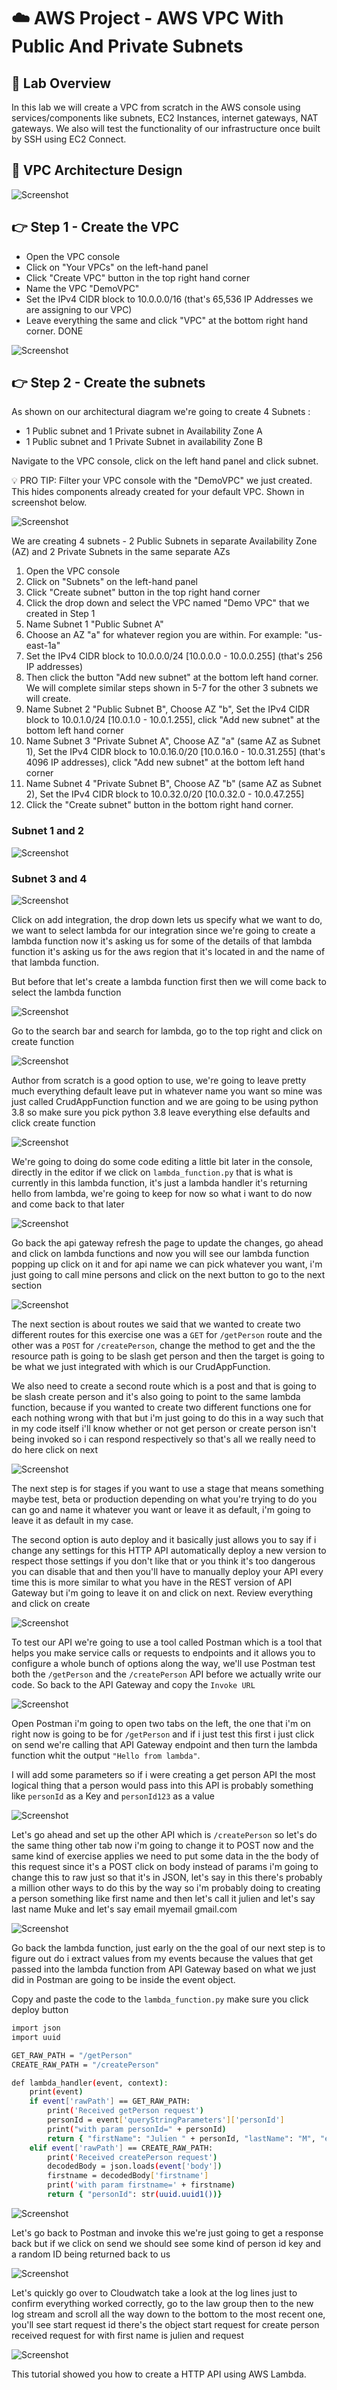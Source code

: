 # ☁️ AWS Project - AWS VPC With Public And Private Subnets

## 📝 Lab Overview

In this lab we will create a VPC from scratch in the AWS console using services/components like subnets, EC2 Instances, internet gateways, NAT gateways. We also will test the functionality of our infrastructure once built by SSH using EC2 Connect.


## 📐 VPC Architecture Design

![Screenshot](/img/lab_design.png)


## 👉 Step 1 - Create the VPC

* Open the VPC console
* Click on "Your VPCs" on the left-hand panel
* Click "Create VPC" button in the top right hand corner
* Name the VPC "DemoVPC"
* Set the IPv4 CIDR block to 10.0.0.0/16 (that's 65,536 IP Addresses we are assigning to our VPC)
* Leave everything the same and click "VPC" at the bottom right hand corner. DONE


![Screenshot](/img/create_vpc.png)


## 👉 Step 2 - Create the subnets

As shown on our architectural diagram we're going to create 4 Subnets :

* 1 Public subnet and 1 Private subnet in Availability Zone A
* 1 Public subnet and 1 Private Subnet in availability Zone B

Navigate to the VPC console, click on the left hand panel and click subnet.

💡 PRO TIP: Filter your VPC console with the "DemoVPC" we just created. This hides components already created for your default VPC. Shown in screenshot below.


![Screenshot](/img/filter_vpc.png)



We are creating 4 subnets - 2 Public Subnets in separate Availability Zone (AZ) and 2 Private Subnets in the same separate AZs

1. Open the VPC console
2. Click on "Subnets" on the left-hand panel
3. Click "Create subnet" button in the top right hand corner
4. Click the drop down and select the VPC named "Demo VPC" that we created in Step 1
5. Name Subnet 1 "Public Subnet A"
6. Choose an AZ "a" for whatever region you are within. For example: "us-east-1a"
7. Set the IPv4 CIDR block to 10.0.0.0/24 [10.0.0.0 - 10.0.0.255] (that's 256 IP addresses)
8. Then click the button "Add new subnet" at the bottom left hand corner. We will complete similar steps shown in 5-7 for the other 3 subnets we will create.
9. Name Subnet 2 "Public Subnet B", Choose AZ "b", Set the IPv4 CIDR block to 10.0.1.0/24 [10.0.1.0 - 10.0.1.255], click "Add new subnet" at the bottom left hand corner
1. Name Subnet 3 "Private Subnet A", Choose AZ "a" (same AZ as Subnet 1), Set the IPv4 CIDR block to 10.0.16.0/20 [10.0.16.0 - 10.0.31.255] (that's 4096 IP addresses), click "Add new subnet" at the bottom left hand corner
11. Name Subnet 4 "Private Subnet B", Choose AZ "b" (same AZ as Subnet 2), Set the IPv4 CIDR block to 10.0.32.0/20 [10.0.32.0 - 10.0.47.255]
12. Click the "Create subnet" button in the bottom right hand corner.

### Subnet 1 and 2

![Screenshot](/img/subnet_1&2.png)


### Subnet 3 and 4


![Screenshot](/img/subnet_3&4.png)



Click on add integration, the drop down lets us specify what we want to do, we want to select
lambda for our integration since we're going to create a lambda function now it's asking us for some of the
details of that lambda function it's asking us for the aws region that it's located in and the name of that lambda function.

But before that let's create a lambda function first then we will come back to select the lambda function


![Screenshot](/img/create_api.png)


Go to the search bar and search for lambda, go to the top right and click on create function


![Screenshot](/img/create_lambda.png)


Author from scratch is a good option to use, we're going to leave pretty much everything default leave put in whatever name you want so mine was just called CrudAppFunction function and we are going to be using python 3.8 so make sure you pick python 3.8 leave everything else defaults and click create function


![Screenshot](/img/create_function.png)


We're going to doing do some code editing a little bit later in the console, directly in the editor if we click on `lambda_function.py` that is what is currently in this lambda function, it's just a lambda handler it's returning hello from lambda, we're going to keep for now so what i want to do now and come back to that later


![Screenshot](/img/lambda_function.png)



Go back the api gateway refresh the page to update the changes, go ahead and click on lambda functions and now you will see our lambda function popping up click on it and for api name we can pick whatever you want, i'm just going to call mine persons and click on the next button to go to the next section


![Screenshot](/img/api.png)


The next section is about routes we said that we wanted to create two different routes for this exercise one was a `GET` for `/getPerson` route and the other was a `POST` for `/createPerson`, change the method to get and the the resource path is going to be slash get person and then the target is going to be what we just integrated with which is our CrudAppFunction.

We also need to create a second route which is a post and that is going to be slash create person and it's also going to point to the same lambda function, because if you wanted to create two different functions one for each nothing wrong with that but i'm just going to do this in a way such that in my code itself i'll know whether or not get person or create person isn't being invoked so i can respond respectively so that's all we really need to do here click on next



![Screenshot](/img/route.png)



The next step is for stages if you want to use a stage that means something maybe test, beta or production depending on what you're trying to do you can go and name it whatever you want or leave it as default, i'm going to leave it as default in my case.

The second option is auto deploy and it basically just allows you to say if i change any settings for this HTTP API automatically deploy a new version to respect those settings if you don't like that or you think it's too dangerous you can disable that and then you'll have to manually deploy your API every time this is more similar to what you have in the REST version of API Gateway but i'm going to leave it on and click on next. Review everything and click on create


![Screenshot](/img/stage.png)


To test our API we're going to use a tool called Postman which is a tool that helps you make service calls or requests to endpoints and it allows you to configure a whole bunch of options along the way, we'll use Postman test both the `/getPerson` and the `/createPerson` API before we actually write our code. So back to the API Gateway and copy the `Invoke URL`



![Screenshot](/img/invoke_url.png)



Open Postman i'm going to open two tabs on the left, the one that i'm on right now is going to be for `/getPerson` and if i just test this first i just click on send we're  calling that API Gateway endpoint and then turn the lambda function whit the output `"Hello from lambda"`.

I will add some parameters so if i were creating a get person API the most logical thing that a person would pass into this API is probably something like `personId` as a Key and `personId123` as a value



![Screenshot](/img/postman_test_1.png)



Let's go ahead and set up the other API which is `/createPerson` so let's do the same thing other tab now i'm going to change it to POST now and the same kind of exercise applies we need to put some data in the the body of this request since it's a POST
click on body instead of params i'm going to change this to raw just so
that it's in JSON, let's say in this there's probably a million other ways to do this by the way so i'm probably doing to creating a person something like first name and then let's call it julien and let's say last name Muke and let's say email myemail gmail.com



![Screenshot](/img/postman_2.png)


Go back the lambda function, just early on the the goal of our next step is to figure out do i extract values
from my events because the values that get passed into the lambda function from API Gateway based on what we just did in Postman are going to be inside the event object.

Copy and paste the code to the `lambda_function.py` make sure you click deploy button


```bash
import json
import uuid

GET_RAW_PATH = "/getPerson"
CREATE_RAW_PATH = "/createPerson"

def lambda_handler(event, context):
    print(event)
    if event['rawPath'] == GET_RAW_PATH:
        print('Received getPerson request')
        personId = event['queryStringParameters']['personId']
        print("with param personId=" + personId)
        return { "firstName": "Julien " + personId, "lastName": "M", "email": "myEmail@gmail.com" }
    elif event['rawPath'] == CREATE_RAW_PATH:
        print('Received createPerson request')
        decodedBody = json.loads(event['body'])
        firstname = decodedBody['firstname']
        print('with param firstname=' + firstname)
        return { "personId": str(uuid.uuid1())}

```


![Screenshot](/img/lambda_code.png)



Let's go back to Postman and invoke this we're just going to get a response back but if we click on send we should see some kind of person id key and a random ID being returned back to us



![Screenshot](/img/postman_3.png)



Let's quickly go over to Cloudwatch take a look at the log lines just to confirm everything worked correctly, go to the law group then to the new log stream and scroll all the way down to the bottom to the most recent one, you'll see start request id there's the object start request for create person received request for with first name is julien and request



![Screenshot](/img/cloudwatch.png)


This tutorial showed you how to create a HTTP API using AWS Lambda.
